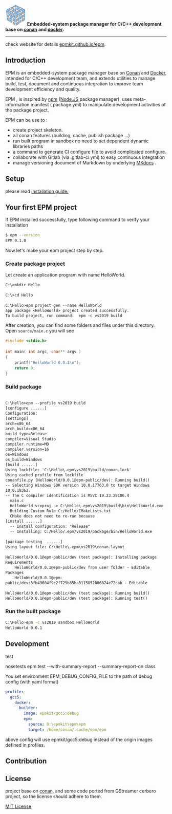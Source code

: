 





<img src="./logo.png" width=64 height=64/> **Embedded-system package manager for C/C++ development base on [conan](conan.io) and [docker](https://docker.com).**

------

check website for details [epmkit.github.io/epm](https://epmkit.github.io/epm).



## Introduction

EPM is an embedded-system package manager base on [Conan](https://conan.io/) and [Docker](https://docker.com/), intended for C/C++ development team, and extends utilities to manage build, test, document and continuous integration to improve team development efficiency and quality.

EPM , is inspired by [npm](npmjs.org) ([Node.JS](nodejs.org) package manager),  uses meta-information manifest ( package.yml) to manipulate development activities of the package project.

EPM can be use to :

- create project skeleton.
- all conan features (building, cache, publish package ...)
- run built program in sandbox no need to set dependent dynamic libraries paths
- a command to generate CI configure file to avoid complicated configure.
- collaborate with Gitlab (via .gitlab-ci.yml) to easy continuous integration
- manage versioning document of Markdown by underlying [MKdocs](https://www.mkdocs.org/) .



## Setup

please read [installation guide.](./docs/installation.md)

## Your first EPM project

If  EPM installed successfully, type following command to verify your installation

```bash
$ epm --version
EPM 0.1.0
```

Now let's make your epm project step by step.

### Create package project

Let create an application program with name HelloWorld.

```shell
C:\>mkdir Hello

C:\>cd Hello

C:\Hello>epm project gen --name HelloWorld
app package <HelloWorld> project created successfully.
To build project, run command:  epm -c vs2019 build
```

After creation, you can find some folders and files under this directory. Open `source/main.c` you will see

```C
#include <stdio.h>

int main( int argc, char** argv )
{
    printf("HelloWorld 0.0.1\n");
    return 0;
}
```



### Build package

```shell

C:\Hello>epm --profile vs2019 build
[configure ......]
Configuration:
[settings]
arch=x86_64
arch_build=x86_64
build_type=Release
compiler=Visual Studio
compiler.runtime=MD
compiler.version=16
os=Windows
os_build=Windows
[build ......]
Using lockfile: 'C:\Hello\.epm\vs2019\build/conan.lock'
Using cached profile from lockfile
conanfile.py (HelloWorld/0.0.1@epm-public/dev): Running build()
-- Selecting Windows SDK version 10.0.17763.0 to target Windows 10.0.18362.
-- The C compiler identification is MSVC 19.23.28106.4
  main.c
  HelloWorld.vcxproj -> C:\Hello\.epm\vs2019\build\bin\HelloWorld.exe
  Building Custom Rule C:/Hello/CMakeLists.txt
  CMake does not need to re-run because 
[install ......]
  -- Install configuration: "Release"
  -- Installing: C:/Hello/.epm/vs2019/package/bin/HelloWorld.exe

[package testing  ......]
Using layout file: C:\Hello\.epm\vs2019\conan.layout

HelloWorld/0.0.1@epm-public/dev (test package): Installing package
Requirements
    HelloWorld/0.0.1@epm-public/dev from user folder - Editable
Packages
    HelloWorld/0.0.1@epm-public/dev:3fb49604f9c2f729b85ba3115852006824e72cab - Editable

HelloWorld/0.0.1@epm-public/dev (test package): Running build()
HelloWorld/0.0.1@epm-public/dev (test package): Running test()

```

### Run the built package

```bash
C:\Hello>epm -c vs2019 sandbox HelloWorld
HelloWorld 0.0.1
```





## Development

test

nosetests epm.test --with-summary-report --summary-report-on class



You set environment EPM_DEBUG_CONFIG_FILE to the path of debug config (with yaml format)

```yaml
profile:
  gcc5:
    docker:
      builder:
        image: epmkit/gcc5:debug
        epm:
          source: D:\epmkit\epm\epm
          target: /home/conan/.cache/epm/epm
```

above config will use epmkit/gcc5:debug instead of the origin images defined in profiles.

## Contribution



## License

project base on [conan](conan.io), and some code ported from GStreamer cerbero project, so the license should  adhere to them.

[MIT License](./LICENSE.md)

